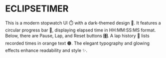 # ECLIPSETIMER
This is a modern stopwatch UI ⏱️ with a dark-themed design 🌙. It features a circular progress bar 🔵, displaying elapsed time in HH:MM:SS:MS format. Below, there are Pause, Lap, and Reset buttons 🎛️. A lap history 📜 lists recorded times in orange text 🟠. The elegant typography and glowing effects enhance readability and style ✨.
